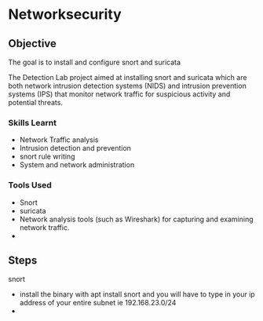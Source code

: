 # Networksecurity

## Objective
The goal is to install and configure snort and suricata

The Detection Lab project aimed at installing snort and suricata which are both network intrusion detection systems (NIDS) and intrusion prevention systems (IPS) that monitor network traffic for suspicious activity and potential threats.

### Skills Learnt
- Network Traffic analysis
- Intrusion detection and prevention
- snort rule writing
- System and network administration


### Tools Used
- Snort
- suricata
- Network analysis tools (such as Wireshark) for capturing and examining network traffic.
- 

## Steps
snort
- install the binary with apt install snort and you will have to type in your ip address of your entire subnet ie 192.168.23.0/24
- 


  

